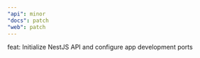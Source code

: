 ```yaml
---
"api": minor
"docs": patch
"web": patch
---
```


feat: Initialize NestJS API and configure app development ports
